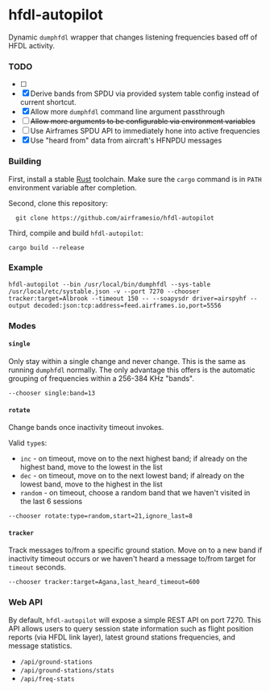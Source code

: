 # hfdl-autopilot
Dynamic `dumphfdl` wrapper that changes listening frequencies based off of HFDL activity.

### TODO
- [ ] 
- [x] Derive bands from SPDU via provided system table config instead of current shortcut.
- [x] Allow more `dumphfdl` command line argument passthrough
- [ ] <strike>Allow more arguments to be configurable via environment variables</strike>
- [ ] Use Airframes SPDU API to immediately hone into active frequencies
- [x] Use "heard from" data from aircraft's HFNPDU messages

### Building
First, install a stable [Rust](https://www.rust-lang.org/learn/get-started) toolchain. Make sure the `cargo` command is in `PATH` environment variable after completion. 

Second, clone this repository:
```
  git clone https://github.com/airframesio/hfdl-autopilot
```

Third, compile and build `hfdl-autopilot`:
```
cargo build --release  
```

### Example
```
hfdl-autopilot --bin /usr/local/bin/dumphfdl --sys-table /usr/local/etc/systable.json -v --port 7270 --chooser tracker:target=Albrook --timeout 150 -- --soapysdr driver=airspyhf --output decoded:json:tcp:address=feed.airframes.io,port=5556
```

### Modes
#### `single`
Only stay within a single change and never change. This is the same as running `dumphfdl` normally. The only advantage this offers is the automatic grouping of frequencies within a 256-384 KHz "bands".
```
--chooser single:band=13
```

#### `rotate`
Change bands once inactivity timeout invokes.

Valid `type`s:
* `inc` - on timeout, move on to the next highest band; if already on the highest band, move to the lowest in the list
* `dec` - on timeout, move on to the next lowest band; if already on the lowest band, move to the highest in the list
* `random` - on timeout, choose a random band that we haven't visited in the last 6 sessions
```
--chooser rotate:type=random,start=21,ignore_last=8
```
#### `tracker`
Track messages to/from a specific ground station. Move on to a new band if inactivity timeout occurs or we haven't heard a message to/from target for `timeout` seconds.
```
--chooser tracker:target=Agana,last_heard_timeout=600
```

### Web API
By default, `hfdl-autopilot` will expose a simple REST API on port 7270. This API allows users to query session state information such as flight position reports (via HFDL link layer), latest ground stations frequencies, and message statistics.
* `/api/ground-stations`
* `/api/ground-stations/stats`
* `/api/freq-stats`
